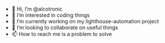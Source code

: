 - 👋 Hi, I’m @alcotronic
- 👀 I’m interested in coding things
- 🌱 I’m currently working on my lighthouse-automation project
- 💞️ I’m looking to collaborate on useful things
- 📫 How to reach me is a problem to solve

<!---
alcotronic/alcotronic is a ✨ special ✨ repository because its `README.md` (this file) appears on your GitHub profile.
You can click the Preview link to take a look at your changes.
--->
